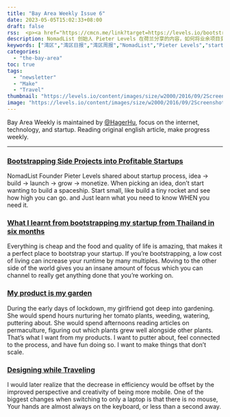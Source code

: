 ```yaml
---
title: "Bay Area Weekly Issue 6"
date: 2023-05-05T15:02:33+08:00
draft: false
rss:  <p><a href="https://cmcn.me/link?target=https://levels.io/bootstrapping/">[Bootstrapping Side Projects into Profitable Startups]</a></br> NomadList 创始人 Pieter Levels 在荷兰分享的内容，如何将业余项目变成能够带来收入的创业，总结了创业过程的几个关键步骤，包括想法、构建、交付、增长和变现。这5个关键流程也是 Pieter Levels 在其电子书[《MAKE, Bootstraper's HandBook》](https://readmake.com/) 中的重要内容。</p>
description: NomadList 创始人 Pieter Levels 在荷兰分享的内容，如何将业余项目变成能够带来收入的创业，总结了创业过程的几个关键步骤，包括想法、构建、交付、增长和变现。这5个关键流程也是 Pieter Levels 在其电子书[《MAKE, Bootstraper's HandBook》](https://readmake.com/) 中的重要内容。
keywords: ["湾区","湾区日报","湾区周报","NomadList","Pieter Levels","startup from thailand","Gyroscope","Indiehackers"]
categories:
  - "the-bay-area"
toc: true
tags:
  - "newsletter"
  - "Make"
  - "Travel"
thumbnail: "https://levels.io/content/images/size/w2000/2016/09/2Screenshot-2016-10-16-01.54.47-copy.jpg"
image: "https://levels.io/content/images/size/w2000/2016/09/2Screenshot-2016-10-16-01.54.47-copy.jpg"
---
```


Bay Area Weekly is maintained by [@HagerHu](https://twitter.com/hagerhu), focus on the internet, technology, and startup. Reading original english article, make progress weekly.

---

### [Bootstrapping Side Projects into Profitable Startups](https://cmcn.me/link?target=https://levels.io/bootstrapping/)

NomadList Founder Pieter Levels shared about startup process, idea -> build -> launch -> grow -> monetize. When picking an idea, don’t start wanting to build a spaceship. Start small, like build a tiny rocket and see how high you can go. and Just learn what you need to know WHEN you need it.

### [What I learnt from bootstrapping my startup from Thailand in six months](https://cmcn.me/link?target=https://levels.io/bootstrapping-startup-thailand/)

Everything is cheap and the food and quality of life is amazing, that makes it a perfect place to bootstrap your startup. If you’re bootstrapping, a low cost of living can increase your runtime by many multiples. Moving to the other side of the world gives you an insane amount of focus which you can channel to really get anything done that you’re working on.

### [My product is my garden](https://cmcn.me/link?target=https://herman.bearblog.dev/my-product-is-my-garden/)

During the early days of lockdown, my girlfriend got deep into gardening. She would spend hours nurturing her tomato plants, weeding, watering, puttering about. She would spend afternoons reading articles on permaculture, figuring out which plants grew well alongside other plants. That’s what I want from my products. I want to putter about, feel connected to the process, and have fun doing so. I want to make things that don’t scale.

### [Designing while Traveling](https://cmcn.me/link?target=https://blog.gyrosco.pe/designing-while-traveling-73954918ef51)

I would later realize that the decrease in efficiency would be offset by the improved perspective and creativity of being more mobile. One of the biggest changes when switching to only a laptop is that there is no mouse, Your hands are almost always on the keyboard, or less than a second away.
